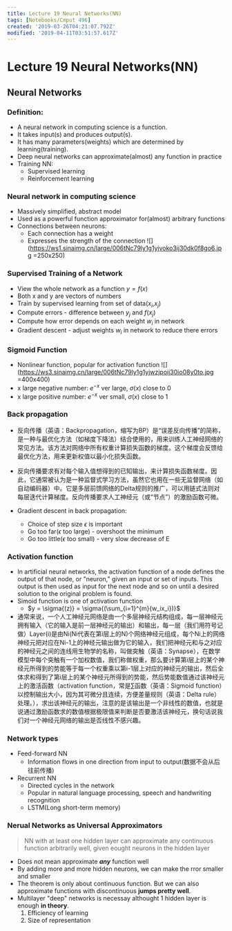 ```yaml
---
title: Lecture 19 Neural Networks(NN)
tags: [Notebooks/Cmput 496]
created: '2019-03-26T04:21:07.792Z'
modified: '2019-04-11T03:51:57.617Z'
---
```


# Lecture 19 Neural Networks(NN)
## Neural Networks
### Definition:
  * A neural network in computing science is a function. 
  * It takes input(s) and produces output(s).
  * It has many parameters(weights) which are determined by learning(training).
  * Deep neural networks can approximate(almost) any function in practice
  * Training NN:
    * Supervised learning
    * Reinforcement learning

### Neural network in computing science
  * Massively simplified, abstract model
  * Used as a powerful function approximator for(almost) arbitrary functions
  * Connections between neurons:
    * Each connection has a weight
    * Expresses the strength of the connection
    ![](https://ws1.sinaimg.cn/large/006tNc79ly1g1yjvoko3ij30dk0f8go6.jpg =250x250)

### Supervised Training of a Network
  * View the whole network as a function $y=f(x)$
  * Both x and y are vectors of numbers
  * Train by supervised learning from set of data($x_i$,$x_j$)
  * Compute errors - difference between $y_j$ and $f(x_j)$
  * Compute how error depends on each weight $w_i$ in network
  * Gradient descent - adjust weights $w_i$ in network to reduce there errors

### Sigmoid Function
  * Nonlinear function, popular for activation function
  ![](https://ws3.sinaimg.cn/large/006tNc79ly1g1yjwzjpoij30io08y0to.jpg =400x400)
  * x large negative number: $e^{-x}$ ver large, $\sigma{(x)}$ close to 0
  * x large positive number: $e^{-x}$ ver small, $\sigma{(x)}$ close to 1

### Back propagation
  * 反向传播（英语：Backpropagation，缩写为BP）是“误差反向传播”的简称，是一种与最优化方法（如梯度下降法）结合使用的，用来训练人工神经网络的常见方法。该方法对网络中所有权重计算损失函数的梯度。这个梯度会反馈给最优化方法，用来更新权值以最小化损失函数。

  * 反向传播要求有对每个输入值想得到的已知输出，来计算损失函数梯度。因此，它通常被认为是一种监督式学习方法，虽然它也用在一些无监督网络（如自动编码器）中。它是多层前馈网络的Delta规则的推广，可以用链式法则对每层迭代计算梯度。反向传播要求人工神经元（或“节点”）的激励函数可微。

  * Gradient descent in back propagation:
      * Choice of step size $\epsilon$ is important
      * Go too far($\epsilon$ too large) - overshoot the minimum
      * Go too little($\epsilon$ too small) - very slow decrease of E

### Activation function
  * In artificial neural networks, the activation function of a node defines the output of that node, or "neuron," given an input or set of inputs. This output is then used as input for the next node and so on until a desired solution to the original problem is found.
  * Simoid function is one of activation function
    * $y = \sigma{(z)} = \sigma{(\sum_{i=1}^{m}{w_ix_i})}$
  * 通常来说，一个人工神经元网络是由一个多层神经元结构组成，每一层神经元拥有输入（它的输入是前一层神经元的输出）和输出，每一层（我们用符号记做）Layer(i)是由Ni(Ni代表在第i层上的N)个网络神经元组成，每个Ni上的网络神经元把对应在Ni-1上的神经元输出做为它的输入，我们把神经元和与之对应的神经元之间的连线用生物学的名称，叫做突触（英语：Synapse），在数学模型中每个突触有一个加权数值，我们称做权重，那么要计算第i层上的某个神经元所得到的势能等于每一个权重乘以第i-1层上对应的神经元的输出，然后全体求和得到了第i层上的某个神经元所得到的势能，然后势能数值通过该神经元上的激活函数（activation function，常是∑函数（英语：Sigmoid function）以控制输出大小，因为其可微分且连续，方便差量规则（英语：Delta rule）处理。），求出该神经元的输出，注意的是该输出是一个非线性的数值，也就是说通过激励函数求的数值根据极限值来判断是否要激活该神经元，换句话说我们对一个神经元网络的输出是否线性不感兴趣。


### Network types
  * Feed-forward NN
    * Information flows in one direction from input to output(数据不会从后往前传播)
  * Recurrent NN
    * Directed cycles in the network
    * Popular in natural language processing, speech and handwriting recognition
    * LSTM(Long short-term memory) 

### Nerual Networks as Universal Approximators
> NN with at least one hidden layer can approximate any continuous function arbitrarily well, given eought neurons in the hidden layer

  * Does not mean approximate **_any_** function well
  * By adding more and more hidden neurons, we can make the rror smaller and smaller
  * The theorem is only about continuous function. But we can also approximate functions with discontinuous **jumps pretty well**.
  * Multilayer "deep" networks is necessay althought 1 hidden layer is enough **in theory**.
    1. Efficiency of learning
    2. Size of representation
    


  
  



